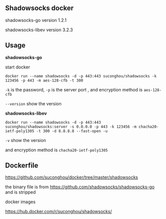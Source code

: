 ## Shadowsocks docker


shadowsocks-go version 1.2.1

shadowsocks-libev version 3.2.3

## Usage

**shadowsocks-go**

start docker
```
docker run --name shadowsocks -d -p 443:443 suconghou/shadowsocks -k 123456 -p 443 -m aes-128-cfb -t 300
```
`-k` is the password, `-p` is the server port , and  encryption method is `aes-128-cfb`

`--version` show the version

**shadowsocks-libev**


```
docker run --name shadowsocks -d -p 443:443 suconghou/shadowsocks:server -s 0.0.0.0 -p 443 -k 123456 -m chacha20-ietf-poly1305 -t 300 -d 8.8.8.8 --fast-open -u
```

`-v` show the version

and encryption method is `chacha20-ietf-poly1305`

## Dockerfile

https://github.com/suconghou/docker/tree/master/shadowsocks

the binary file is from https://github.com/shadowsocks/shadowsocks-go and is stripped

docker images

https://hub.docker.com/r/suconghou/shadowsocks/



